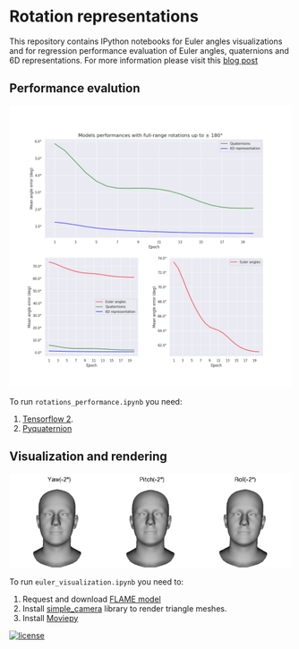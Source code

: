 # Rotation representations

This repository contains IPython notebooks for Euler angles visualizations and for regression performance evaluation of Euler angles, quaternions and 6D representations. For more information please visit this [blog post](https://medium.com/@dkostyaev/better-rotation-representations-for-accurate-pose-estimation-e890a7e1317f)


## Performance evalution

![plot](assets/plot180.png)

To run `rotations_performance.ipynb` you need:

1. [Tensorflow 2](https://www.tensorflow.org).
2. [Pyquaternion](https://github.com/KieranWynn/pyquaternion)


## Visualization and rendering

![animation](assets/ypr_anim_optim.gif)

To run `euler_visualization.ipynb` you need to:

1. Request and download [FLAME model](https://flame.is.tue.mpg.de/)
2. Install [simple_camera](https://github.com/kostyaev/simple_camera) library to render triangle meshes.
3. Install [Moviepy](https://github.com/Zulko/moviepy)





[![license](https://img.shields.io/github/license/DAVFoundation/captain-n3m0.svg?style=flat-square)](https://github.com/DAVFoundation/captain-n3m0/blob/master/LICENSE)
